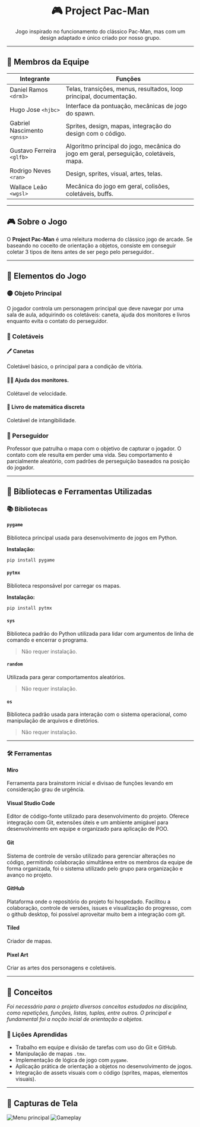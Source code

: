<h1 align="center">🎮 Project Pac-Man</h1>

<p align="center">Jogo inspirado no funcionamento do clássico Pac-Man, mas com um design adaptado e único criado por nosso grupo. </p>

---

## 👥 Membros da Equipe

<div align="center">
  
| Integrante | Funções |
|-----------|------|
| Daniel Ramos `<drm3>`  | Telas, transições, menus, resultados, loop principal, documentação. |
| Hugo Jose `<hjbc>`   | Interface da pontuação, mecânicas de jogo do spawn. |
| Gabriel Nascimento `<gnss>`   | Sprites, design, mapas, integração do design com o código. |
| Gustavo Ferreira `<glfb>`    | Algoritmo principal do jogo, mecânica do jogo em geral, perseguição, coletáveis, mapa. |
| Rodrigo Neves `<ran>`    | Design, sprites, visual, artes, telas. |
| Wallace Leão `<wgsl>`    | Mecânica do jogo em geral, colisões, coletáveis, buffs. |

</div>

---

## 🎮 Sobre o Jogo

O **Project Pac-Man** é uma releitura moderna do clássico jogo de arcade. Se baseando no coceito de orientação a objetos, consiste em conseguir coletar 3 tipos de itens antes de ser pego pelo perseguidor..

---

## 🔧 Elementos do Jogo

### 🟡 Objeto Principal
O jogador controla um personagem principal que deve navegar por uma sala de aula, adquirindo os coletáveis: caneta, ajuda dos monitores e livros enquanto evita o contato do perseguidor.

### 🍒 Coletáveis

#### 🖊️ Canetas
Coletável básico, o principal para a condição de vitória.

#### 🧑‍🏫 Ajuda dos monitores.
Colétavel de velocidade.

#### 📗 Livro de matemática discreta
Coletável de intangibilidade.

### 👾 Perseguidor
Professor que patrulha o mapa com o objetivo de capturar o jogador. O contato com ele resulta em perder uma vida. Seu comportamento é parcialmente aleatório, com padrões de perseguição baseados na posição do jogador.

---

## 🧰 Bibliotecas e Ferramentas Utilizadas

### 📚 Bibliotecas

#### `pygame`
Biblioteca principal usada para desenvolvimento de jogos em Python.

**Instalação:**
```bash
pip install pygame
```

#### `pytmx`
Biblioteca responsável por carregar os mapas.

**Instalação:**
```bash
pip install pytmx
```

#### `sys`
Biblioteca padrão do Python utilizada para lidar com argumentos de linha de comando e encerrar o programa.  
> Não requer instalação.

#### `random`
Utilizada para gerar comportamentos aleatórios.  
> Não requer instalação.

#### `os`
Biblioteca padrão usada para interação com o sistema operacional, como manipulação de arquivos e diretórios.  
> Não requer instalação.

---

### 🛠️ Ferramentas

#### Miro
Ferramenta para brainstorm inicial e divisao de funções levando em consideração grau de urgência.

#### Visual Studio Code
Editor de código-fonte utilizado para desenvolvimento do projeto. Oferece integração com Git, extensões úteis e um ambiente amigável para desenvolvimento em equipe e organizado para aplicação de POO.

#### Git
Sistema de controle de versão utilizado para gerenciar alterações no código, permitindo colaboração simultânea entre os membros da equipe de forma organizada, foi o sistema utilizado pelo grupo para organização e avanço no projeto.

#### GitHub
Plataforma onde o repositório do projeto foi hospedado. Facilitou a colaboração, controle de versões, issues e visualização do progresso, com o github desktop, foi possível aproveitar muito bem a integração com git.

#### Tiled
Criador de mapas.

#### Pixel Art
Criar as artes dos personagens e coletáveis.

---

## 🧠 Conceitos

*Foi necessário para o projeto diversos conceitos estudados na disciplina, como repetições, funções, listas, tuplas, entre outros. O principal e fundamental foi a noção incial de orientação a objetos.*

### 📘 Lições Aprendidas

- Trabalho em equipe e divisão de tarefas com uso do Git e GitHub.
- Manipulação de mapas `.tmx`.
- Implementação de lógica de jogo com `pygame`.
- Aplicação prática de orientação a objetos no desenvolvimento de jogos.
- Integração de assets visuais com o código (sprites, mapas, elementos visuais).

---

## 📸 Capturas de Tela

![Menu principal](imagens/menu_principal.png)
![Gameplay](imagens/gameplay.png)
